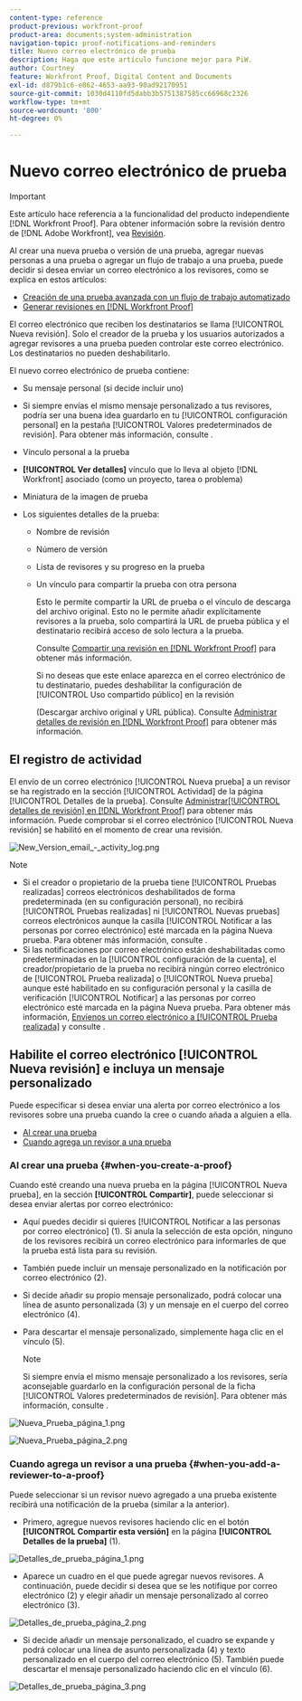 ```yaml
---
content-type: reference
product-previous: workfront-proof
product-area: documents;system-administration
navigation-topic: proof-notifications-and-reminders
title: Nuevo correo electrónico de prueba
description: Haga que este artículo funcione mejor para PiW.
author: Courtney
feature: Workfront Proof, Digital Content and Documents
exl-id: d879b1c6-e862-4653-aa93-90ad92170951
source-git-commit: 1030d4110fd5dabb3b5751387585cc66968c2326
workflow-type: tm+mt
source-wordcount: '800'
ht-degree: 0%

---
```


# Nuevo correo electrónico de prueba

>[!IMPORTANT]
>
>Este artículo hace referencia a la funcionalidad del producto independiente [!DNL Workfront Proof]. Para obtener información sobre la revisión dentro de [!DNL Adobe Workfront], vea [Revisión](../../../review-and-approve-work/proofing/proofing.md).

<!--
<p style="color: #000000;" data-mc-conditions="QuicksilverOrClassic.Draft mode">Make this article work better for PiW.</p>
-->

Al crear una nueva prueba o versión de una prueba, agregar nuevas personas a una prueba o agregar un flujo de trabajo a una prueba, puede decidir si desea enviar un correo electrónico a los revisores, como se explica en estos artículos:

* [Creación de una prueba avanzada con un flujo de trabajo automatizado](../../../review-and-approve-work/proofing/creating-proofs-within-workfront/create-automated-proof-workflow.md)
* [Generar revisiones en  [!DNL Workfront Proof]](../../../workfront-proof/wp-work-proofsfiles/create-proofs-and-files/generate-proofs.md)

El correo electrónico que reciben los destinatarios se llama [!UICONTROL Nueva revisión]. Solo el creador de la prueba y los usuarios autorizados a agregar revisores a una prueba pueden controlar este correo electrónico. Los destinatarios no pueden deshabilitarlo.

El nuevo correo electrónico de prueba contiene:

* Su mensaje personal (si decide incluir uno)
* Si siempre envías el mismo mensaje personalizado a tus revisores, podría ser una buena idea guardarlo en tu [!UICONTROL configuración personal] en la pestaña [!UICONTROL Valores predeterminados de revisión]. Para obtener más información, consulte .
* Vínculo personal a la prueba
* **[!UICONTROL Ver detalles]** vínculo que lo lleva al objeto [!DNL Workfront] asociado (como un proyecto, tarea o problema)
* Miniatura de la imagen de prueba
* Los siguientes detalles de la prueba:

   * Nombre de revisión
   * Número de versión
   * Lista de revisores y su progreso en la prueba
   * Un vínculo para compartir la prueba con otra persona

     Esto le permite compartir la URL de prueba o el vínculo de descarga del archivo original. Esto no le permite añadir explícitamente revisores a la prueba, solo compartirá la URL de prueba pública y el destinatario recibirá acceso de solo lectura a la prueba.

     Consulte [Compartir una revisión en [!DNL Workfront Proof]](../../../workfront-proof/wp-work-proofsfiles/share-proofs-and-files/share-proof.md) para obtener más información.

     Si no deseas que este enlace aparezca en el correo electrónico de tu destinatario, puedes deshabilitar la configuración de [!UICONTROL Uso compartido público] en la revisión

     (Descargar archivo original y URL pública). Consulte [Administrar detalles de revisión en [!DNL Workfront Proof]](../../../workfront-proof/wp-work-proofsfiles/manage-your-work/manage-proof-details.md) para obtener más información.

## El registro de actividad

El envío de un correo electrónico [!UICONTROL Nueva prueba] a un revisor se ha registrado en la sección [!UICONTROL Actividad] de la página [!UICONTROL Detalles de la prueba]. Consulte [Administrar[!UICONTROL &#x200B; detalles de revisión] en [!DNL Workfront Proof]](../../../workfront-proof/wp-work-proofsfiles/manage-your-work/manage-proof-details.md) para obtener más información. Puede comprobar si el correo electrónico [!UICONTROL Nueva revisión] se habilitó en el momento de crear una revisión.

![New_Version_email_-_activity_log.png](assets/new-verison-email---acitivity-log-350x44.png)

>[!NOTE]
>
>* Si el creador o propietario de la prueba tiene [!UICONTROL Pruebas realizadas] correos electrónicos deshabilitados de forma predeterminada (en su configuración personal), no recibirá [!UICONTROL Pruebas realizadas] ni [!UICONTROL Nuevas pruebas] correos electrónicos aunque la casilla [!UICONTROL Notificar a las personas por correo electrónico] esté marcada en la página Nueva prueba. Para obtener más información, consulte .
>* Si las notificaciones por correo electrónico están deshabilitadas como predeterminadas en la [!UICONTROL configuración de la cuenta], el creador/propietario de la prueba no recibirá ningún correo electrónico de [!UICONTROL Prueba realizada] o [!UICONTROL Nueva prueba] aunque esté habilitado en su configuración personal y la casilla de verificación [!UICONTROL Notificar] a las personas por correo electrónico esté marcada en la página Nueva prueba. Para obtener más información, [Envíenos un correo electrónico a [!UICONTROL Prueba realizada]](../../../workfront-proof/wp-emailsntfctns/proof-notifications-and-reminders/proof-made-email.md) y consulte .
>



## Habilite el correo electrónico [!UICONTROL Nueva revisión] e incluya un mensaje personalizado

Puede especificar si desea enviar una alerta por correo electrónico a los revisores sobre una prueba cuando la cree o cuando añada a alguien a ella.

* [Al crear una prueba](#when-you-create-a-proof)
* [Cuando agrega un revisor a una prueba](#when-you-add-a-reviewer-to-a-proof)

### Al crear una prueba {#when-you-create-a-proof}

Cuando esté creando una nueva prueba en la página [!UICONTROL Nueva prueba], en la sección **[!UICONTROL Compartir]**, puede seleccionar si desea enviar alertas por correo electrónico:

* Aquí puedes decidir si quieres [!UICONTROL Notificar a las personas por correo electrónico] (1). Si anula la selección de esta opción, ninguno de los revisores recibirá un correo electrónico para informarles de que la prueba está lista para su revisión.
* También puede incluir un mensaje personalizado en la notificación por correo electrónico (2).
* Si decide añadir su propio mensaje personalizado, podrá colocar una línea de asunto personalizada (3) y un mensaje en el cuerpo del correo electrónico (4).
* Para descartar el mensaje personalizado, simplemente haga clic en el vínculo (5).

  >[!NOTE]
  >
  >Si siempre envía el mismo mensaje personalizado a los revisores, sería aconsejable guardarlo en la configuración personal de la ficha [!UICONTROL Valores predeterminados de revisión]. Para obtener más información, consulte .

![Nueva_Prueba_página_1.png](assets/new-proof-page-1-350x186.png)

![Nueva_Prueba_página_2.png](assets/new-proof-page-2-350x283.png)

### Cuando agrega un revisor a una prueba {#when-you-add-a-reviewer-to-a-proof}

Puede seleccionar si un revisor nuevo agregado a una prueba existente recibirá una notificación de la prueba (similar a la anterior).

* Primero, agregue nuevos revisores haciendo clic en el botón **[!UICONTROL Compartir esta versión]** en la página **[!UICONTROL Detalles de la prueba]** (1).

![Detalles_de_prueba_página_1.png](assets/proof-details-page-1-350x118.png)

* Aparece un cuadro en el que puede agregar nuevos revisores. A continuación, puede decidir si desea que se les notifique por correo electrónico (2) y elegir añadir un mensaje personalizado al correo electrónico (3).

![Detalles_de_prueba_página_2.png](assets/proof-details-page-2-350x174.png)

* Si decide añadir un mensaje personalizado, el cuadro se expande y podrá colocar una línea de asunto personalizada (4) y texto personalizado en el cuerpo del correo electrónico (5). También puede descartar el mensaje personalizado haciendo clic en el vínculo (6).

![Detalles_de_prueba_página_3.png](assets/proof-details-page-3-350x258.png)
